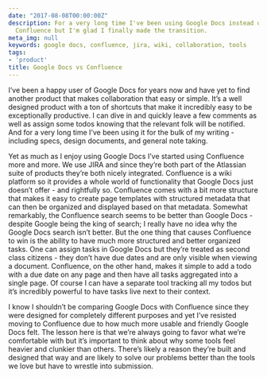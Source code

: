 ```yaml
---
date: "2017-08-08T00:00:00Z"
description: For a very long time I've been using Google Docs instead of learning
  Confluence but I'm glad I finally made the transition.
meta_img: null
keywords: google docs, confluence, jira, wiki, collaboration, tools
tags:
- 'product'
title: Google Docs vs Confluence
---
```


I’ve been a happy user of Google Docs for years now and have yet to find another product that makes collaboration that easy or simple. It’s a well designed product with a ton of shortcuts that make it incredibly easy to be exceptionally productive. I can dive in and quickly leave a few comments as well as assign some todos knowing that the relevant folk will be notified. And for a very long time I’ve been using it for the bulk of my writing - including specs, design documents, and general note taking.

Yet as much as I enjoy using Google Docs I’ve started using Confluence more and more. We use JIRA and since they’re both part of the Atlassian suite of products they’re both nicely integrated. Confluence is a wiki platform so it provides a whole world of functionality that Google Docs just doesn’t offer - and rightfully so. Confluence comes with a bit more structure that makes it easy to create page templates with structured metadata that can then be organized and displayed based on that metadata. Somewhat remarkably, the Confluence search seems to be better than Google Docs - despite Google being the king of search; I really have no idea why the Google Docs search isn’t better. But the one thing that causes Confluence to win is the ability to have much more structured and better organized tasks. One can assign tasks in Google Docs but they’re treated as second class citizens - they don’t have due dates and are only visible when viewing a document. Confluence, on the other hand, makes it simple to add a todo with a due date on any page and then have all tasks aggregated into a single page. Of course I can have a separate tool tracking all my todos but it’s incredibly powerful to have tasks live next to their context.

I know I shouldn’t be comparing Google Docs with Confluence since they were designed for completely different purposes and yet I’ve resisted moving to Confluence due to how much more usable and friendly Google Docs felt. The lesson here is that we’re always going to favor what we’re comfortable with but it’s important to think about why some tools feel heavier and clunkier than others. There’s likely a reason they’re built and designed that way and are likely to solve our problems better than the tools we love but have to wrestle into submission.
